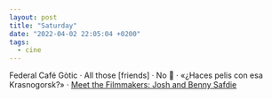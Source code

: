 ```yaml
---
layout: post
title: "Saturday"
date: "2022-04-02 22:05:04 +0200"
tags:
  - cine
---
```


Federal Café Gòtic · All those [friends] · No 💩 · «¿Haces pelis con esa Krasnogorsk?» · [Meet the Filmmakers: Josh and Benny Safdie](https://letterboxd.com/film/meet-the-filmmakers-josh-and-benny-safdie) 
